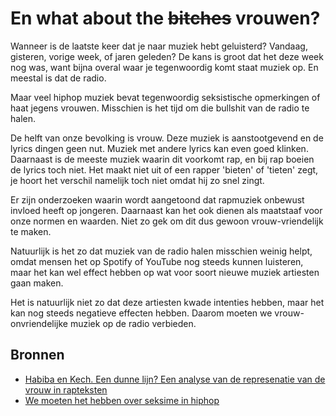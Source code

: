 # En what about the ~~bitches~~ vrouwen?

Wanneer is de laatste keer dat je naar muziek hebt geluisterd? Vandaag, gisteren, vorige week, of jaren geleden? De kans is groot dat het deze week nog was, want bijna overal waar je tegenwoordig komt staat muziek op. En meestal is dat de radio.

Maar veel hiphop muziek bevat tegenwoordig seksistische opmerkingen of haat jegens vrouwen. Misschien is het tijd om die bullshit van de radio te halen.

De helft van onze bevolking is vrouw. Deze muziek is aanstootgevend en de lyrics dingen geen nut. Muziek met andere lyrics kan even goed klinken. Daarnaast is de meeste muziek waarin dit voorkomt rap, en bij rap boeien de lyrics toch niet. Het maakt niet uit of een rapper 'bieten' of 'tieten' zegt, je hoort het verschil namelijk toch niet omdat hij zo snel zingt.

Er zijn onderzoeken waarin wordt aangetoond dat rapmuziek onbewust invloed heeft op jongeren. Daarnaast kan het ook dienen als maatstaaf voor onze normen en waarden. Niet zo gek om dit dus gewoon vrouw-vriendelijk te maken.

Natuurlijk is het zo dat muziek van de radio halen misschien weinig helpt, omdat mensen het op Spotify of YouTube nog steeds kunnen luisteren, maar het kan wel effect hebben op wat voor soort nieuwe muziek artiesten gaan maken.

Het is natuurlijk niet zo dat deze artiesten kwade intenties hebben, maar het kan nog steeds negatieve effecten hebben. Daarom moeten we vrouw-onvriendelijke muziek op de radio verbieden.

## Bronnen

- [Habiba en Kech. Een dunne lijn? Een analyse van de represenatie van de vrouw in rapteksten](https://libstore.ugent.be/fulltxt/RUG01/002/479/163/RUG01-002479163_2018_0001_AC.pdf)
- [We moeten het hebben over seksime in hiphop](https://3voor12.vpro.nl/artikelen/overzicht/2020/september/We-moeten-praten-over-seksisme-in-hiphop.html)
